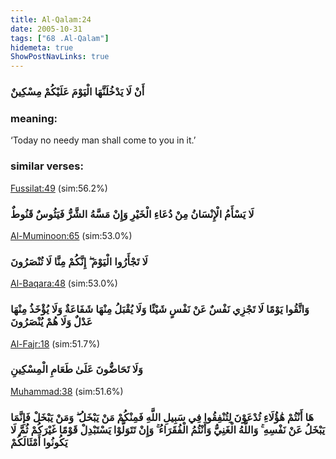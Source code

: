 ```yaml
---
title: Al-Qalam:24
date: 2005-10-31
tags: ["68 .Al-Qalam"]
hidemeta: true 
ShowPostNavLinks: true 
---
```

### أَنْ لَا يَدْخُلَنَّهَا الْيَوْمَ عَلَيْكُمْ مِسْكِينٌ
### meaning: 
‘Today no needy man shall come to you in it.’
### similar verses: 

[Fussilat:49](/41/49) (sim:56.2%)

### لَا يَسْأَمُ الْإِنْسَانُ مِنْ دُعَاءِ الْخَيْرِ وَإِنْ مَسَّهُ الشَّرُّ فَيَئُوسٌ قَنُوطٌ

[Al-Muminoon:65](/23/65) (sim:53.0%)

### لَا تَجْأَرُوا الْيَوْمَ ۖ إِنَّكُمْ مِنَّا لَا تُنْصَرُونَ

[Al-Baqara:48](/2/48) (sim:53.0%)

### وَاتَّقُوا يَوْمًا لَا تَجْزِي نَفْسٌ عَنْ نَفْسٍ شَيْئًا وَلَا يُقْبَلُ مِنْهَا شَفَاعَةٌ وَلَا يُؤْخَذُ مِنْهَا عَدْلٌ وَلَا هُمْ يُنْصَرُونَ

[Al-Fajr:18](/89/18) (sim:51.7%)

### وَلَا تَحَاضُّونَ عَلَىٰ طَعَامِ الْمِسْكِينِ

[Muhammad:38](/47/38) (sim:51.6%)

### هَا أَنْتُمْ هَٰؤُلَاءِ تُدْعَوْنَ لِتُنْفِقُوا فِي سَبِيلِ اللَّهِ فَمِنْكُمْ مَنْ يَبْخَلُ ۖ وَمَنْ يَبْخَلْ فَإِنَّمَا يَبْخَلُ عَنْ نَفْسِهِ ۚ وَاللَّهُ الْغَنِيُّ وَأَنْتُمُ الْفُقَرَاءُ ۚ وَإِنْ تَتَوَلَّوْا يَسْتَبْدِلْ قَوْمًا غَيْرَكُمْ ثُمَّ لَا يَكُونُوا أَمْثَالَكُمْ
